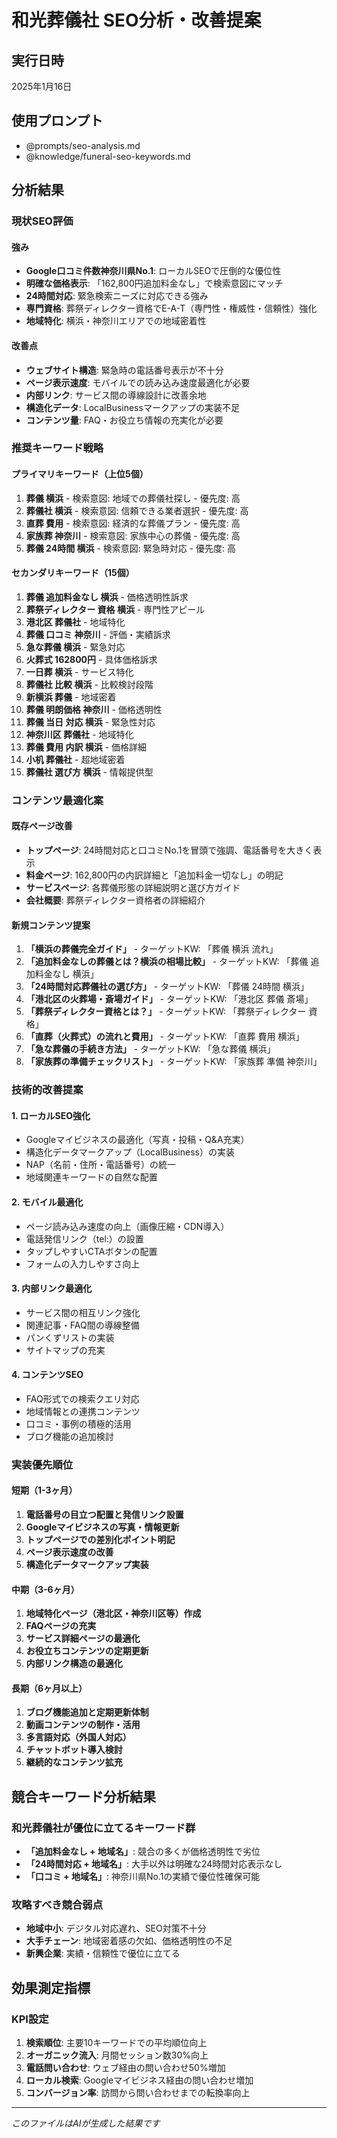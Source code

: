 # 和光葬儀社 SEO分析・改善提案

## 実行日時
2025年1月16日

## 使用プロンプト
- @prompts/seo-analysis.md
- @knowledge/funeral-seo-keywords.md

## 分析結果

### 現状SEO評価

#### 強み
- **Google口コミ件数神奈川県No.1**: ローカルSEOで圧倒的な優位性
- **明確な価格表示**: 「162,800円追加料金なし」で検索意図にマッチ
- **24時間対応**: 緊急検索ニーズに対応できる強み
- **専門資格**: 葬祭ディレクター資格でE-A-T（専門性・権威性・信頼性）強化
- **地域特化**: 横浜・神奈川エリアでの地域密着性

#### 改善点
- **ウェブサイト構造**: 緊急時の電話番号表示が不十分
- **ページ表示速度**: モバイルでの読み込み速度最適化が必要
- **内部リンク**: サービス間の導線設計に改善余地
- **構造化データ**: LocalBusinessマークアップの実装不足
- **コンテンツ量**: FAQ・お役立ち情報の充実化が必要

### 推奨キーワード戦略

#### プライマリキーワード（上位5個）
1. **葬儀 横浜** - 検索意図: 地域での葬儀社探し - 優先度: 高
2. **葬儀社 横浜** - 検索意図: 信頼できる業者選択 - 優先度: 高  
3. **直葬 費用** - 検索意図: 経済的な葬儀プラン - 優先度: 高
4. **家族葬 神奈川** - 検索意図: 家族中心の葬儀 - 優先度: 高
5. **葬儀 24時間 横浜** - 検索意図: 緊急時対応 - 優先度: 高

#### セカンダリキーワード（15個）
1. **葬儀 追加料金なし 横浜** - 価格透明性訴求
2. **葬祭ディレクター 資格 横浜** - 専門性アピール
3. **港北区 葬儀社** - 地域特化
4. **葬儀 口コミ 神奈川** - 評価・実績訴求
5. **急な葬儀 横浜** - 緊急対応
6. **火葬式 162800円** - 具体価格訴求
7. **一日葬 横浜** - サービス特化
8. **葬儀社 比較 横浜** - 比較検討段階
9. **新横浜 葬儀** - 地域密着
10. **葬儀 明朗価格 神奈川** - 価格透明性
11. **葬儀 当日 対応 横浜** - 緊急性対応
12. **神奈川区 葬儀社** - 地域特化
13. **葬儀 費用 内訳 横浜** - 価格詳細
14. **小机 葬儀社** - 超地域密着
15. **葬儀社 選び方 横浜** - 情報提供型

### コンテンツ最適化案

#### 既存ページ改善
- **トップページ**: 24時間対応と口コミNo.1を冒頭で強調、電話番号を大きく表示
- **料金ページ**: 162,800円の内訳詳細と「追加料金一切なし」の明記
- **サービスページ**: 各葬儀形態の詳細説明と選び方ガイド
- **会社概要**: 葬祭ディレクター資格者の詳細紹介

#### 新規コンテンツ提案
1. **「横浜の葬儀完全ガイド」** - ターゲットKW: 「葬儀 横浜 流れ」
2. **「追加料金なしの葬儀とは？横浜の相場比較」** - ターゲットKW: 「葬儀 追加料金なし 横浜」
3. **「24時間対応葬儀社の選び方」** - ターゲットKW: 「葬儀 24時間 横浜」
4. **「港北区の火葬場・斎場ガイド」** - ターゲットKW: 「港北区 葬儀 斎場」
5. **「葬祭ディレクター資格とは？」** - ターゲットKW: 「葬祭ディレクター 資格」
6. **「直葬（火葬式）の流れと費用」** - ターゲットKW: 「直葬 費用 横浜」
7. **「急な葬儀の手続き方法」** - ターゲットKW: 「急な葬儀 横浜」
8. **「家族葬の準備チェックリスト」** - ターゲットKW: 「家族葬 準備 神奈川」

### 技術的改善提案

#### 1. ローカルSEO強化
- Googleマイビジネスの最適化（写真・投稿・Q&A充実）
- 構造化データマークアップ（LocalBusiness）の実装
- NAP（名前・住所・電話番号）の統一
- 地域関連キーワードの自然な配置

#### 2. モバイル最適化
- ページ読み込み速度の向上（画像圧縮・CDN導入）
- 電話発信リンク（tel:）の設置
- タップしやすいCTAボタンの配置
- フォームの入力しやすさ向上

#### 3. 内部リンク最適化
- サービス間の相互リンク強化
- 関連記事・FAQ間の導線整備
- パンくずリストの実装
- サイトマップの充実

#### 4. コンテンツSEO
- FAQ形式での検索クエリ対応
- 地域情報との連携コンテンツ
- 口コミ・事例の積極的活用
- ブログ機能の追加検討

### 実装優先順位

#### 短期（1-3ヶ月）
1. **電話番号の目立つ配置と発信リンク設置**
2. **Googleマイビジネスの写真・情報更新**
3. **トップページでの差別化ポイント明記**
4. **ページ表示速度の改善**
5. **構造化データマークアップ実装**

#### 中期（3-6ヶ月）
1. **地域特化ページ（港北区・神奈川区等）作成**
2. **FAQページの充実**
3. **サービス詳細ページの最適化**
4. **お役立ちコンテンツの定期更新**
5. **内部リンク構造の最適化**

#### 長期（6ヶ月以上）
1. **ブログ機能追加と定期更新体制**
2. **動画コンテンツの制作・活用**
3. **多言語対応（外国人対応）**
4. **チャットボット導入検討**
5. **継続的なコンテンツ拡充**

## 競合キーワード分析結果

### 和光葬儀社が優位に立てるキーワード群
- **「追加料金なし + 地域名」**: 競合の多くが価格透明性で劣位
- **「24時間対応 + 地域名」**: 大手以外は明確な24時間対応表示なし
- **「口コミ + 地域名」**: 神奈川県No.1の実績で優位性確保可能

### 攻略すべき競合弱点
- **地域中小**: デジタル対応遅れ、SEO対策不十分
- **大手チェーン**: 地域密着感の欠如、価格透明性の不足
- **新興企業**: 実績・信頼性で優位に立てる

## 効果測定指標

### KPI設定
1. **検索順位**: 主要10キーワードでの平均順位向上
2. **オーガニック流入**: 月間セッション数30%向上
3. **電話問い合わせ**: ウェブ経由の問い合わせ50%増加
4. **ローカル検索**: Googleマイビジネス経由の問い合わせ増加
5. **コンバージョン率**: 訪問から問い合わせまでの転換率向上

---
*このファイルはAIが生成した結果です* 